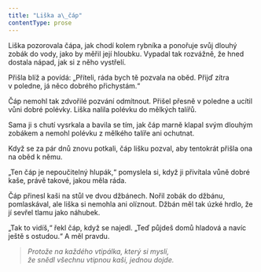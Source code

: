 ```yaml
---
title: "Liška a\_čáp"
contentType: prose
---
```


Liška pozorovala čápa, jak chodí kolem rybníka a ponořuje svůj dlouhý zobák do vody, jako by měřil její hloubku. Vypadal tak rozvážně, že hned dostala nápad, jak si z něho vystřelí.

Přišla blíž a povídá: „Příteli, ráda bych tě pozvala na oběd. Přijď zítra v poledne, já něco dobrého přichystám.“

Čáp nemohl tak zdvořilé pozvání odmítnout. Přišel přesně v poledne a ucítil vůni dobré polévky. Liška nalila polévku do mělkých talířů.

Sama ji s chutí vysrkala a bavila se tím, jak čáp marně klapal svým dlouhým zobákem a nemohl polévku z mělkého talíře ani ochutnat.

Když se za pár dnů znovu potkali, čáp lišku pozval, aby tentokrát přišla ona na oběd k němu.

„Ten čáp je nepoučitelný hlupák,“ pomyslela si, když ji přivítala vůně dobré kaše, právě takové, jakou měla ráda.

Čáp přinesl kaši na stůl ve dvou džbánech. Nořil zobák do džbánu, pomlaskával, ale liška si nemohla ani olíznout. Džbán měl tak úzké hrdlo, že jí sevřel tlamu jako náhubek.

„Tak to vidíš,“ řekl čáp, když se najedl. „Teď půjdeš domů hladová a navíc ještě s ostudou.“ A měl pravdu.

  

> _Protože na každého vtipálka, který si myslí,  
> že snědl všechnu vtipnou kaši, jednou dojde._
